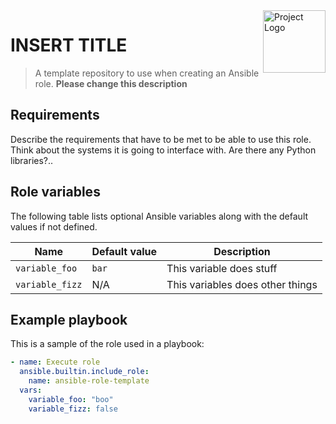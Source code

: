 <img src="https://companieslogo.com/img/orig/DAR-8baea6b3.png?t=1653580821" alt="Project Logo" align="right" width="100">

# INSERT TITLE

> A template repository to use when creating an Ansible role. **Please change this description**

## Requirements

Describe the requirements that have to be met to be able to use this role. Think about the systems it is going to interface with. Are there any Python libraries?..

## Role variables

The following table lists optional Ansible variables along with the default values if not defined.

| Name            | Default value | Description                      |
| --------------- | ------------- | -------------------------------- |
| `variable_foo`  | `bar`         | This variable does stuff         |
| `variable_fizz` | N/A           | This variables does other things |

## Example playbook

This is a sample of the role used in a playbook:

```yaml
- name: Execute role
  ansible.builtin.include_role:
    name: ansible-role-template
  vars:
    variable_foo: "boo"
    variable_fizz: false
```